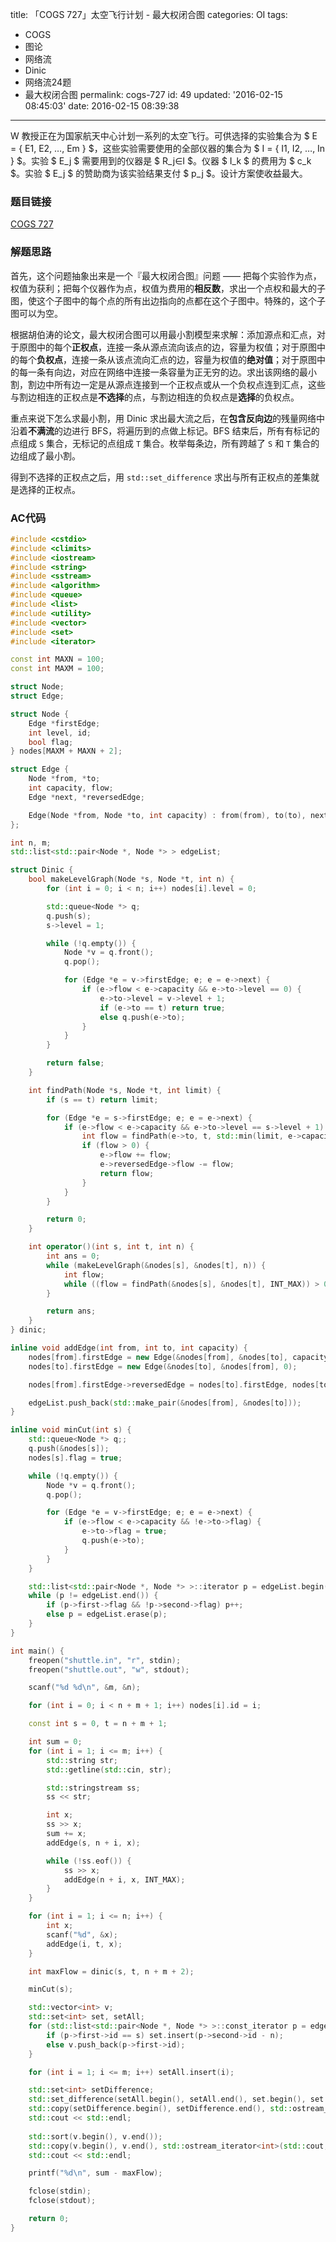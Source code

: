 title: 「COGS 727」太空飞行计划 - 最大权闭合图
categories: OI
tags: 
  - COGS
  - 图论
  - 网络流
  - Dinic
  - 网络流24题
  - 最大权闭合图
permalink: cogs-727
id: 49
updated: '2016-02-15 08:45:03'
date: 2016-02-15 08:39:38
---

W 教授正在为国家航天中心计划一系列的太空飞行。可供选择的实验集合为 $ E = \{ E1, E2, …, Em \} $，这些实验需要使用的全部仪器的集合为 $ I = \{ I1, I2, …, In \} $。实验 $ E_j $ 需要用到的仪器是 $ R_j∈I $。仪器 $ I_k $ 的费用为 $ c_k $。实验 $ E_j $ 的赞助商为该实验结果支付 $ p_j $。设计方案使收益最大。 

<!-- more -->

### 题目链接
[COGS 727](http://cogs.top/cogs/problem/problem.php?pid=727)

### 解题思路
首先，这个问题抽象出来是一个『最大权闭合图』问题 —— 把每个实验作为点，权值为获利；把每个仪器作为点，权值为费用的**相反数**，求出一个点权和最大的子图，使这个子图中的每个点的所有出边指向的点都在这个子图中。特殊的，这个子图可以为空。

根据胡伯涛的论文，最大权闭合图可以用最小割模型来求解：添加源点和汇点，对于原图中的每个**正权点**，连接一条从源点流向该点的边，容量为权值；对于原图中的每个**负权点**，连接一条从该点流向汇点的边，容量为权值的**绝对值**；对于原图中的每一条有向边，对应在网络中连接一条容量为正无穷的边。求出该网络的最小割，割边中所有边一定是从源点连接到一个正权点或从一个负权点连到汇点，这些与割边相连的正权点是**不选择**的点，与割边相连的负权点是**选择**的负权点。

重点来说下怎么求最小割，用 Dinic 求出最大流之后，在**包含反向边**的残量网络中沿着**不满流**的边进行 BFS，将遍历到的点做上标记。BFS 结束后，所有有标记的点组成 `S` 集合，无标记的点组成 `T` 集合。枚举每条边，所有跨越了 `S` 和 `T` 集合的边组成了最小割。

得到不选择的正权点之后，用 `std::set_difference` 求出与所有正权点的差集就是选择的正权点。

### AC代码
```cpp
#include <cstdio>
#include <climits>
#include <iostream>
#include <string>
#include <sstream>
#include <algorithm>
#include <queue>
#include <list>
#include <utility>
#include <vector>
#include <set>
#include <iterator>

const int MAXN = 100;
const int MAXM = 100;

struct Node;
struct Edge;

struct Node {
	Edge *firstEdge;
	int level, id;
	bool flag;
} nodes[MAXM + MAXN + 2];

struct Edge {
	Node *from, *to;
	int capacity, flow;
	Edge *next, *reversedEdge;

	Edge(Node *from, Node *to, int capacity) : from(from), to(to), next(from->firstEdge), capacity(capacity), flow(0) {}
};

int n, m;
std::list<std::pair<Node *, Node *> > edgeList;

struct Dinic {
	bool makeLevelGraph(Node *s, Node *t, int n) {
		for (int i = 0; i < n; i++) nodes[i].level = 0;

		std::queue<Node *> q;
		q.push(s);
		s->level = 1;

		while (!q.empty()) {
			Node *v = q.front();
			q.pop();

			for (Edge *e = v->firstEdge; e; e = e->next) {
				if (e->flow < e->capacity && e->to->level == 0) {
					e->to->level = v->level + 1;
					if (e->to == t) return true;
					else q.push(e->to);
				}
			}
		}

		return false;
	}

	int findPath(Node *s, Node *t, int limit) {
		if (s == t) return limit;

		for (Edge *e = s->firstEdge; e; e = e->next) {
			if (e->flow < e->capacity && e->to->level == s->level + 1) {
				int flow = findPath(e->to, t, std::min(limit, e->capacity - e->flow));
				if (flow > 0) {
					e->flow += flow;
					e->reversedEdge->flow -= flow;
					return flow;
				}
			}
		}

		return 0;
	}

	int operator()(int s, int t, int n) {
		int ans = 0;
		while (makeLevelGraph(&nodes[s], &nodes[t], n)) {
			int flow;
			while ((flow = findPath(&nodes[s], &nodes[t], INT_MAX)) > 0) ans += flow;
		}

		return ans;
	}
} dinic;

inline void addEdge(int from, int to, int capacity) {
	nodes[from].firstEdge = new Edge(&nodes[from], &nodes[to], capacity);
	nodes[to].firstEdge = new Edge(&nodes[to], &nodes[from], 0);

	nodes[from].firstEdge->reversedEdge = nodes[to].firstEdge, nodes[to].firstEdge->reversedEdge = nodes[from].firstEdge;

	edgeList.push_back(std::make_pair(&nodes[from], &nodes[to]));
}

inline void minCut(int s) {
	std::queue<Node *> q;;
	q.push(&nodes[s]);
	nodes[s].flag = true;

	while (!q.empty()) {
		Node *v = q.front();
		q.pop();

		for (Edge *e = v->firstEdge; e; e = e->next) {
			if (e->flow < e->capacity && !e->to->flag) {
				e->to->flag = true;
				q.push(e->to);
			}
		}
	}

	std::list<std::pair<Node *, Node *> >::iterator p = edgeList.begin();
	while (p != edgeList.end()) {
		if (p->first->flag && !p->second->flag) p++;
		else p = edgeList.erase(p);
	}
}

int main() {
	freopen("shuttle.in", "r", stdin);
	freopen("shuttle.out", "w", stdout);

	scanf("%d %d\n", &m, &n);

	for (int i = 0; i < n + m + 1; i++) nodes[i].id = i;

	const int s = 0, t = n + m + 1;

	int sum = 0;
	for (int i = 1; i <= m; i++) {
		std::string str;
		std::getline(std::cin, str);

		std::stringstream ss;
		ss << str;

		int x;
		ss >> x;
		sum += x;
		addEdge(s, n + i, x);

		while (!ss.eof()) {
			ss >> x;
			addEdge(n + i, x, INT_MAX);
		}
	}

	for (int i = 1; i <= n; i++) {
		int x;
		scanf("%d", &x);
		addEdge(i, t, x);
	}

	int maxFlow = dinic(s, t, n + m + 2);

	minCut(s);

	std::vector<int> v;
	std::set<int> set, setAll;
	for (std::list<std::pair<Node *, Node *> >::const_iterator p = edgeList.begin(); p != edgeList.end(); p++) {
		if (p->first->id == s) set.insert(p->second->id - n);
		else v.push_back(p->first->id);
	}

	for (int i = 1; i <= m; i++) setAll.insert(i);

	std::set<int> setDifference;
	std::set_difference(setAll.begin(), setAll.end(), set.begin(), set.end(), std::inserter(setDifference, setDifference.begin()));
	std::copy(setDifference.begin(), setDifference.end(), std::ostream_iterator<int>(std::cout, " "));
	std::cout << std::endl;
	
	std::sort(v.begin(), v.end());
	std::copy(v.begin(), v.end(), std::ostream_iterator<int>(std::cout, " "));
	std::cout << std::endl;

	printf("%d\n", sum - maxFlow);

	fclose(stdin);
	fclose(stdout);

	return 0;
}
```
